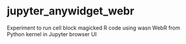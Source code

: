 # jupyter_anywidget_webr
Experiment to run cell block magicked R code using wasn WebR from Python kernel in Jupyter browser UI
